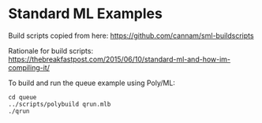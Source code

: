 # Standard ML Examples

Build scripts copied from here: https://github.com/cannam/sml-buildscripts

Rationale for build scripts: https://thebreakfastpost.com/2015/06/10/standard-ml-and-how-im-compiling-it/

To build and run the queue example using Poly/ML:
```shell
cd queue
../scripts/polybuild qrun.mlb
./qrun
```
